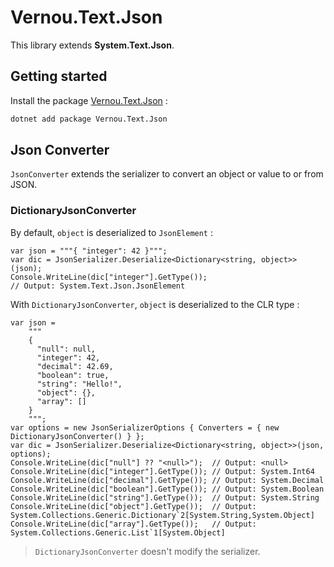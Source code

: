 # Vernou.Text.Json

This library extends **System.Text.Json**.

## Getting started

Install the package [Vernou.Text.Json](https://www.nuget.org/packages/Vernou.Text.Json) :

```sh
dotnet add package Vernou.Text.Json
```

## Json Converter

`JsonConverter` extends the serializer to convert an object or value to or from JSON.
### DictionaryJsonConverter

By default, `object` is deserialized to `JsonElement` :
```
var json = """{ "integer": 42 }""";
var dic = JsonSerializer.Deserialize<Dictionary<string, object>>(json);
Console.WriteLine(dic["integer"].GetType());
// Output: System.Text.Json.JsonElement
```

With `DictionaryJsonConverter`, `object` is deserialized to the CLR type :
```
var json =
    """
    {
      "null": null,
      "integer": 42,
      "decimal": 42.69,
      "boolean": true,
      "string": "Hello!",
      "object": {},
      "array": []
    }
    """;
var options = new JsonSerializerOptions { Converters = { new DictionaryJsonConverter() } };
var dic = JsonSerializer.Deserialize<Dictionary<string, object>>(json, options);
Console.WriteLine(dic["null"] ?? "<null>");  // Output: <null>
Console.WriteLine(dic["integer"].GetType()); // Output: System.Int64
Console.WriteLine(dic["decimal"].GetType()); // Output: System.Decimal
Console.WriteLine(dic["boolean"].GetType()); // Output: System.Boolean
Console.WriteLine(dic["string"].GetType());  // Output: System.String
Console.WriteLine(dic["object"].GetType());  // Output: System.Collections.Generic.Dictionary`2[System.String,System.Object]
Console.WriteLine(dic["array"].GetType());   // Output: System.Collections.Generic.List`1[System.Object]
```

> `DictionaryJsonConverter` doesn't modify the serializer.
